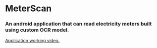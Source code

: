 # MeterScan
### An android application that can read electricity meters built using custom OCR model.
<a href="https://drive.google.com/file/d/17DCVjX0Hr4km4hiiEbZQMYhk4udMXJEh/view?usp=sharing">Application working video.</a>
